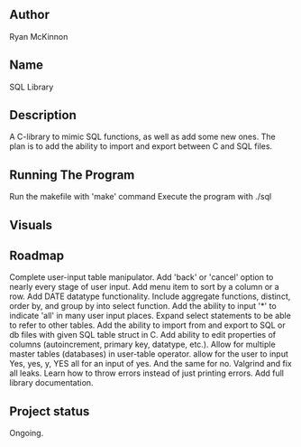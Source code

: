 ## Author
Ryan McKinnon

## Name
SQL Library

## Description
A C-library to mimic SQL functions, as well as add some new ones. The plan is to add the ability to import and export between C and SQL files.

## Running The Program
Run the makefile with 'make' command
Execute the program with ./sql

## Visuals

## Roadmap
Complete user-input table manipulator.
Add 'back' or 'cancel' option to nearly every stage of user input.
Add menu item to sort by a column or a row.
Add DATE datatype functionality.
Include aggregate functions, distinct, order by, and group by into select function.
Add the ability to input '*' to indicate 'all' in many user input places.
Expand select statements to be able to refer to other tables.
Add the ability to import from and export to SQL or db files with given SQL table struct in C.
Add ability to edit properties of columns (autoincrement, primary key, datatype, etc.).
Allow for multiple master tables (databases) in user-table operator.
allow for the user to input Yes, yes, y, YES all for an input of yes. And the same for no.
Valgrind and fix all leaks.
Learn how to throw errors instead of just printing errors.
Add full library documentation.

## Project status
Ongoing.
